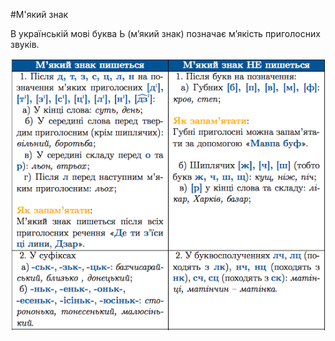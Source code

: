 #М'який знак

В українськiй мовi буква Ь (м’який знак) позначає м’якiсть приголосних звукiв.

<div class="center">
<img src="../pics/12/2.png" width="600px" class="center"/>
</div>
<br>